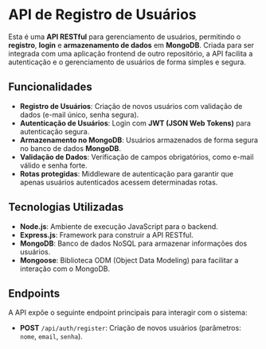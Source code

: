 # API de Registro de Usuários

Esta é uma **API RESTful** para gerenciamento de usuários, permitindo o **registro**, **login** e **armazenamento de dados** em **MongoDB**. Criada para ser integrada com uma aplicação frontend de outro repositório, a API facilita a autenticação e o gerenciamento de usuários de forma simples e segura.

## Funcionalidades

- **Registro de Usuários**: Criação de novos usuários com validação de dados (e-mail único, senha segura).
- **Autenticação de Usuários**: Login com **JWT (JSON Web Tokens)** para autenticação segura.
- **Armazenamento no MongoDB**: Usuários armazenados de forma segura no banco de dados **MongoDB**.
- **Validação de Dados**: Verificação de campos obrigatórios, como e-mail válido e senha forte.
- **Rotas protegidas**: Middleware de autenticação para garantir que apenas usuários autenticados acessem determinadas rotas.

## Tecnologias Utilizadas

- **Node.js**: Ambiente de execução JavaScript para o backend.
- **Express.js**: Framework para construir a API RESTful.
- **MongoDB**: Banco de dados NoSQL para armazenar informações dos usuários.
- **Mongoose**: Biblioteca ODM (Object Data Modeling) para facilitar a interação com o MongoDB.

## Endpoints

A API expõe o seguinte endpoint principais para interagir com o sistema:

- **POST** `/api/auth/register`: Criação de novos usuários (parâmetros: `nome`, `email`, `senha`).
